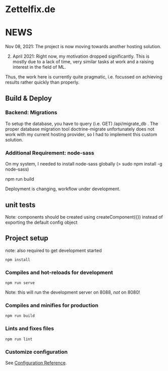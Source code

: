 # Zettelfix.de

# NEWS

Nov 08, 2021: The project is now moving towards another hosting solution.

2. April 2021: Right now, my motivation dropped significantly. This is mostly
   due to a lack of time, very similar tasks at work and a raising interest in
   the field of ML.

Thus, the work here is currently quite pragmatic, i.e. focussed on achieving
results rather quickly than properly.

## Build & Deploy

### Backend: Migrations

To setup the database, you have to query (i.e. GET) <host>/api/migrate_db .
The proper database migration tool doctrine-migrate unfortunately does not work
with my current hosting provider, so I had to implement this custom solution.

### Additional Requirement: node-sass

On my system, I needed to install node-sass globally
(> sudo npm install -g node-sass)

npm run build

Deployment is changing, workflow under development.

## unit tests

Note: components should be created using createComponent({}) instead of exporting the default config object

## Project setup

note: also required to get development started

```
npm install
```

### Compiles and hot-reloads for development

```
npm run serve
```

Note: this will run the development server on 8088, _not_ on 8080!

### Compiles and minifies for production

```
npm run build
```

### Lints and fixes files

```
npm run lint
```

### Customize configuration

See [Configuration Reference](https://cli.vuejs.org/config/).
